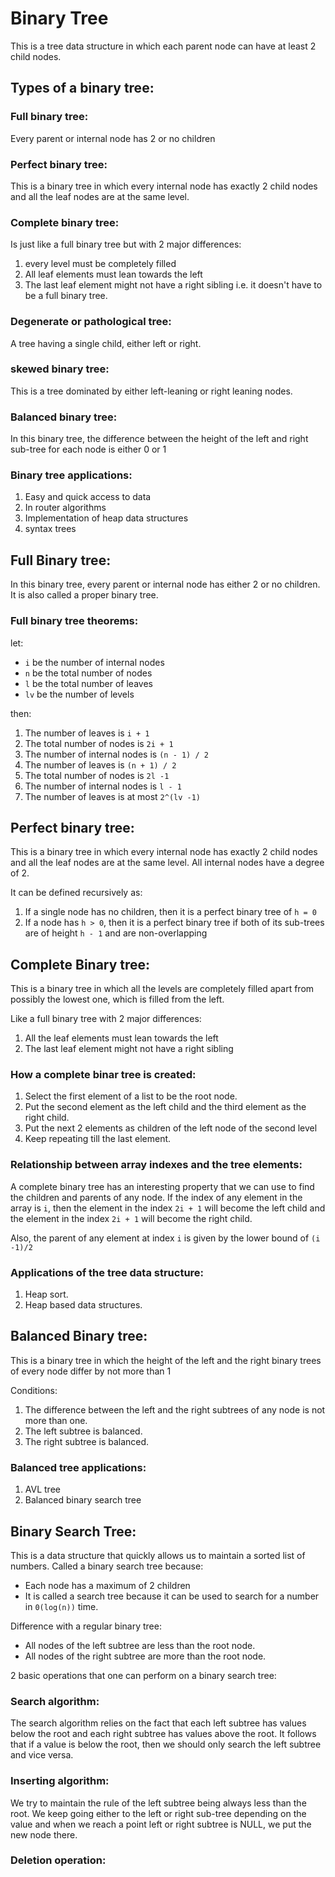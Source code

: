 # Binary Tree

This is a tree data structure in which each parent node can have at least 2 child nodes.

## Types of a binary tree:

### Full binary tree:

Every parent or internal node has 2 or no children

### Perfect binary tree:

This is a binary tree in which every internal node has exactly 2 child nodes and all the leaf nodes are at the same level.

### Complete binary tree:

Is just like a full binary tree but with 2 major differences:

1. every level must be completely filled
2. All leaf elements must lean towards the left
3. The last leaf element might not have a right sibling i.e. it doesn't have to be a full binary tree.

### Degenerate or pathological tree:

A tree having a single child, either left or right. 

### skewed binary tree:

This is a tree dominated by either left-leaning or right leaning nodes.

### Balanced binary tree:

In this binary tree, the difference between the height of the left and right sub-tree for each node is either 0 or 1

### Binary tree applications:

1. Easy and quick access to data
2. In router algorithms
3. Implementation of heap data structures
4. syntax trees

## Full Binary tree:
In this binary tree, every parent or internal node has either 2 or no children. It is also called a proper binary tree. 

### Full binary tree theorems:

let:
- `i` be the number of internal nodes
- `n` be the total number of nodes
- `l` be the total number of leaves
- `lv` be the number of levels

then:
1. The number of leaves is `i + 1`
2. The total number of nodes is `2i + 1`
3. The number of internal nodes is `(n - 1) / 2`
4. The number of leaves is `(n + 1) / 2`
5. The total number of nodes is `2l -1`
6. The number of internal  nodes is `l - 1`
7. The number of leaves is at most `2^(lv -1)`


## Perfect binary tree:

This is a binary tree in which every internal node has exactly 2 child nodes and all the leaf nodes are at the same level.
All internal nodes have a degree of 2. 

It can be defined recursively as:
1. If a single node has no children, then it is a perfect binary tree of `h = 0`
2. If a node has `h > 0`, then it is a perfect binary tree if both of its sub-trees are of height `h - 1` and are non-overlapping

## Complete Binary tree:

This is a binary tree in which all the levels are completely filled apart from possibly the lowest one, which is filled from the left.

Like a full binary tree with 2 major differences:

1. All the leaf elements must lean towards the left
2. The last leaf element might not have a right sibling

### How a complete binar tree is created:

1. Select the first element of a list to be the root node.
2. Put the second element as the left child and the third element as the right child.
3. Put the next 2 elements as children of the left node of the second level
4. Keep repeating till the last element.

### Relationship between array indexes and the tree elements:

A complete binary tree has an interesting property that we can use to find the children and parents of any node. 
If the index of any element in the array is `i`, then the element in the index `2i + 1` will become the left child and the element in the index `2i + 1` will become the right child. 

Also, the parent of any element at index `i` is given by the lower bound of `(i -1)/2`

### Applications of the tree data structure:
1. Heap sort.
2. Heap based data structures.


## Balanced Binary tree:

This is a binary tree in which the height of the left and the right binary trees of every node differ by not more than 1

Conditions:
1. The difference between the left and the right subtrees of any node is not more than one. 
2. The left subtree is balanced. 
3. The right subtree is balanced. 


### Balanced tree applications:
1. AVL tree
2. Balanced binary search tree

## Binary Search Tree:

This is a data structure that quickly allows us to maintain a sorted list of numbers. Called a binary search tree because:
- Each node has a maximum of 2 children
- It is called a search tree because it can be used to search for a number in `0(log(n))` time. 

Difference with a regular binary tree:
- All nodes of the left subtree are less than the root node.
- All nodes of the right subtree are more than the root node.

2 basic operations that one can perform on a binary search tree:
### Search algorithm:

The search algorithm relies on the fact that each left subtree has values below the root and each right subtree has values above the root. It follows that if a value is below the root, then we should only search the left subtree and vice versa. 

### Inserting algorithm:

We try to maintain the rule of the left subtree being always less than the root. 
We keep going either to the left or right sub-tree depending on the value and when we reach a point left or right subtree is NULL, we put the new node there. 

### Deletion operation:



